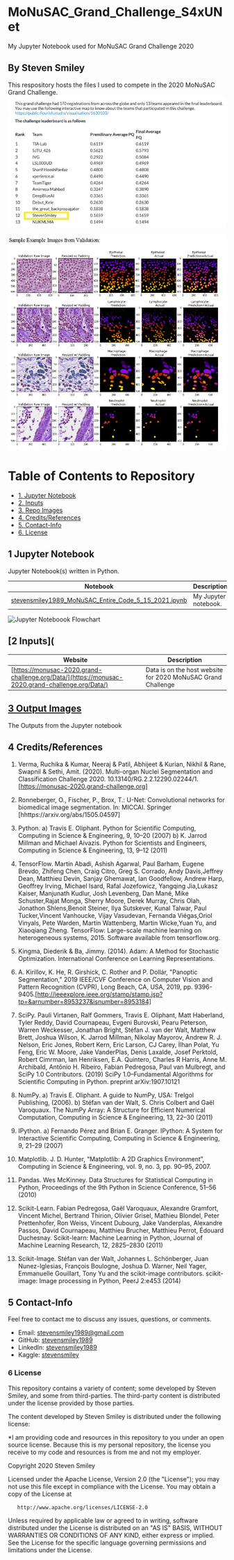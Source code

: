 # MoNuSAC_Grand_Challenge_S4xUNet
My Jupyter Notebook used for MoNuSAC Grand Challenge 2020
## By Steven Smiley

This respository hosts the files I used to compete in the 2020 MoNuSAC Grand Challenge.
![Final Leaderboard](https://github.com/stevensmiley1989/MoNuSAC_Grand_Challenge_S4xUNet/blob/main/Repo_Images/Results_MoNuSAC.png)

![Validation Samples](https://github.com/stevensmiley1989/MoNuSAC_Grand_Challenge_S4xUNet/blob/main/Repo_Images/stevensmiley1989_MoNuSAC_manuscript%204%20cropped.png)

# Table of Contents to Repository 
* [1. Jupyter Notebook](#1)
* [2. Inputs](#2)
* [3. Repo Images](#3)
* [4. Credits/References](#4)
* [5. Contact-Info](#5)
* [6. License](#6)

## 1 Jupyter Notebook<a class="anchor" id="1"></a>
Jupyter Notebook(s) written in Python.

| Notebook | Description |
|--------------------------------------------------------------------------------------------------------------|-------------------------------------------------------------------------------------------------------------------------------------------------------------------|
| [stevensmiley1989_MoNuSAC_Entire_Code_5_15_2021.ipynb](https://nbviewer.jupyter.org/github/stevensmiley1989/MoNuSAC_Grand_Challenge_S4xUNet/blob/main/stevensmiley1989_MoNuSAC_Entire_Code_5_15_2021.ipynb) | My Jupyter notebook. |


![Jupyter Noteboook Flowchart](https://github.com/stevensmiley1989/MoNuSAC_Grand_Challenge_S4xUNet/blob/main/Repo_Images/stevensmiley1989_MoNuSAC_Flowchart.png)


## [2 Inputs](<a class="anchor" id="2"></a>
 Website | Description |
|--------------------------------------------------------------------------------------------------------------|-------------------------------------------------------------------------------------------------------------------------------------------------------------------|
| [https://monusac-2020.grand-challenge.org/Data/](https://monusac-2020.grand-challenge.org/Data/) | Data is on the host website for 2020 MoNuSAC Grand Challenge 


## [3 Output Images](https://github.com/stevensmiley1989/Cleveland_Dataset/tree/master/Outputs)<a class="anchor" id="3"></a>
The Outputs from the Jupyter notebook

## 4 Credits/References<a class="anchor" id="4"></a>

1.	Verma, Ruchika & Kumar, Neeraj & Patil, Abhijeet & Kurian, Nikhil & Rane, Swapnil & Sethi, Amit. (2020). Multi-organ Nuclei Segmentation and Classification Challenge 2020. 10.13140/RG.2.2.12290.02244/1.[https://monusac-2020.grand-challenge.org]<a class="anchor" id="Ref_1"></a>  

2. Ronneberger, O., Fischer, P., Brox, T.: U-Net: Convolutional networks for biomedical image segmentation. In: MICCAI. Springer [hhttps://arxiv.org/abs/1505.04597] <a class="anchor" id="Ref_2"></a>   

3.  Python. a) Travis E. Oliphant. Python for Scientific Computing, Computing in Science & Engineering, 9, 10–20 (2007) b) K. Jarrod Millman and Michael Aivazis. Python for Scientists and Engineers, Computing in Science & Engineering, 13, 9–12 (2011) <a class="anchor" id="Ref_3"></a>    

4. TensorFlow.  Martín Abadi, Ashish Agarwal, Paul Barham, Eugene Brevdo, Zhifeng Chen, Craig Citro, Greg S. Corrado, Andy Davis,Jeffrey Dean, Matthieu Devin, Sanjay Ghemawat, Ian Goodfellow, Andrew Harp, Geoffrey Irving, Michael Isard, Rafal Jozefowicz, Yangqing Jia,Lukasz Kaiser, Manjunath Kudlur, Josh Levenberg, Dan Mané, Mike Schuster,Rajat Monga, Sherry Moore, Derek Murray, Chris Olah, Jonathon Shlens,Benoit Steiner, Ilya Sutskever, Kunal Talwar, Paul Tucker,Vincent Vanhoucke, Vijay Vasudevan, Fernanda Viégas,Oriol Vinyals, Pete Warden, Martin Wattenberg, Martin Wicke,Yuan Yu, and Xiaoqiang Zheng.  TensorFlow: Large-scale machine learning on heterogeneous systems, 2015. Software available from tensorflow.org. <a class="anchor" id="Ref_4"></a>   

5.	Kingma, Diederik & Ba, Jimmy. (2014). Adam: A Method for Stochastic Optimization. International Conference on Learning Representations.<a class="anchor" id="Ref_5"></a>   

6. A. Kirillov, K. He, R. Girshick, C. Rother and P. Dollár, "Panoptic Segmentation," 2019 IEEE/CVF Conference on Computer Vision and Pattern Recognition (CVPR), Long Beach, CA, USA, 2019, pp. 9396-9405.[http://ieeexplore.ieee.org/stamp/stamp.jsp?tp=&arnumber=8953237&isnumber=8953184]<a class="anchor" id="Ref_6"></a>   

7.  SciPy. Pauli Virtanen, Ralf Gommers, Travis E. Oliphant, Matt Haberland, Tyler Reddy, David Cournapeau, Evgeni Burovski, Pearu Peterson, Warren Weckesser, Jonathan Bright, Stéfan J. van der Walt, Matthew Brett, Joshua Wilson, K. Jarrod Millman, Nikolay Mayorov, Andrew R. J. Nelson, Eric Jones, Robert Kern, Eric Larson, CJ Carey, İlhan Polat, Yu Feng, Eric W. Moore, Jake VanderPlas, Denis Laxalde, Josef Perktold, Robert Cimrman, Ian Henriksen, E.A. Quintero, Charles R Harris, Anne M. Archibald, Antônio H. Ribeiro, Fabian Pedregosa, Paul van Mulbregt, and SciPy 1.0 Contributors. (2019) SciPy 1.0–Fundamental Algorithms for Scientific Computing in Python. preprint arXiv:1907.10121 <a class="anchor" id="Ref_7"></a>   

8.  NumPy. a) Travis E. Oliphant. A guide to NumPy, USA: Trelgol Publishing, (2006). b) Stéfan van der Walt, S. Chris Colbert and Gaël Varoquaux. The NumPy Array: A Structure for Efficient Numerical Computation, Computing in Science & Engineering, 13, 22–30 (2011) <a class="anchor" id="Ref_8"></a>   

9.  IPython. a) Fernando Pérez and Brian E. Granger. IPython: A System for Interactive Scientific Computing, Computing in Science & Engineering, 9, 21–29 (2007) <a class="anchor" id="Ref_9"></a>   

10.  Matplotlib. J. D. Hunter, “Matplotlib: A 2D Graphics Environment”, Computing in Science & Engineering, vol. 9, no. 3, pp. 90–95, 2007. <a class="anchor" id="Ref_10"></a>   

11.  Pandas. Wes McKinney. Data Structures for Statistical Computing in Python, Proceedings of the 9th Python in Science Conference, 51–56 (2010) <a class="anchor" id="Ref_11"></a>   

12. Scikit-Learn. Fabian Pedregosa, Gaël Varoquaux, Alexandre Gramfort, Vincent Michel, Bertrand Thirion, Olivier Grisel, Mathieu Blondel, Peter Prettenhofer, Ron Weiss, Vincent Dubourg, Jake Vanderplas, Alexandre Passos, David Cournapeau, Matthieu Brucher, Matthieu Perrot, Édouard Duchesnay. Scikit-learn: Machine Learning in Python, Journal of Machine Learning Research, 12, 2825–2830 (2011) <a class="anchor" id="Ref_12"></a>   

13.  Scikit-Image. Stéfan van der Walt, Johannes L. Schönberger, Juan Nunez-Iglesias, François Boulogne, Joshua D. Warner, Neil Yager, Emmanuelle Gouillart, Tony Yu and the scikit-image contributors. scikit-image: Image processing in Python, PeerJ 2:e453 (2014) <a class="anchor" id="Ref_13"></a>  
## 5 Contact-Info<a class="anchor" id="5"></a>

Feel free to contact me to discuss any issues, questions, or comments.

* Email: [stevensmiley1989@gmail.com](mailto:stevensmiley1989@gmail.com)
* GitHub: [stevensmiley1989](https://github.com/stevensmiley1989)
* LinkedIn: [stevensmiley1989](https://www.linkedin.com/in/stevensmiley1989)
* Kaggle: [stevensmiley](https://www.kaggle.com/stevensmiley)

### 6 License <a class="anchor" id="6"></a>

This repository contains a variety of content; some developed by Steven Smiley, and some from third-parties.  The third-party content is distributed under the license provided by those parties.

The content developed by Steven Smiley is distributed under the following license:

*I am providing code and resources in this repository to you under an open source license.  Because this is my personal repository, the license you receive to my code and resources is from me and not my employer. 

   Copyright 2020 Steven Smiley

   Licensed under the Apache License, Version 2.0 (the "License");
   you may not use this file except in compliance with the License.
   You may obtain a copy of the License at

       http://www.apache.org/licenses/LICENSE-2.0

   Unless required by applicable law or agreed to in writing, software
   distributed under the License is distributed on an "AS IS" BASIS,
   WITHOUT WARRANTIES OR CONDITIONS OF ANY KIND, either express or implied.
   See the License for the specific language governing permissions and
   limitations under the License.
   
